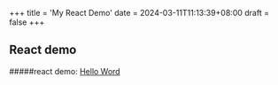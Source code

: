 +++
title = 'My React Demo'
date = 2024-03-11T11:13:39+08:00
draft = false
+++

## React demo

#####react demo: [Hello Word](http://172.23.3.25:1010/)

